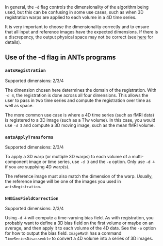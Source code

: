 In general, the `-d` flag controls the dimensionality of the algorithm being used, but this can be confusing in some use cases, such as when 3D registration warps are applied to each volume in a 4D time series. 

It is very important to choose the dimensionality correctly and to ensure that all input and reference images have the expected dimensions. If there is a discrepency, the output physical space may not be correct (see [here](https://github.com/stnava/ANTs/issues/250) for details).

## Use of the -d flag in ANTs programs

### `antsRegistration` 

Supported dimensions: 2/3/4

The dimension chosen here determines the domain of the registration. With `-d 4`, the registration is done across all four dimensions. This allows the user to pass in two time series and compute the registration over time as well as space. 

The more common use case is where a 4D time series (such as fMRI data) is registered to a 3D image (such as a T1w volume). In this case, you would use `-d 3` and compute a 3D moving image, such as the mean fMRI volume.


### `antsApplyTransforms`

Supported dimensions: 2/3/4

To apply a 3D warp (or multiple 3D warps) to each volume of a multi-component image or time series, use `-d 3` and the `-e` option. Only use `-d 4` if you are supplying 4D warp(s).

The reference image must also match the dimension of the warp. Usually, the reference image will be one of the images you used in `antsRegistration`.


### `N4BiasFieldCorrection`

Supported dimensions: 2/3/4

Using `-d 4` will compute a time-varying bias field. As with registration, you probably want to define a 3D bias field on the first volume or maybe on an average, and then apply it to each volume of the 4D data. See the `-o` option for how to output the bias field. `ImageMath` has a command `TimeSeriesDisassemble` to convert a 4D volume into a series of 3D images.